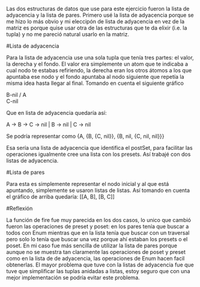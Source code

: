 Las dos estructuras de datos que use para este ejercicio fueron la lista de
adyacencia y la lista de pares. Primero usé la lista de adyacencia porque se me hizo
lo más obvio y mi eleccipón de lista de adyacencia en vez de la matriz es porque
quise usar otra de las estructuras que te da elixir (i.e. la tupla) y no me pareció
natural usarlo en la matriz.

#Lista de adyacencia

Para la lista de adyacencia use una sola tupla que tenía tres partes: el valor, la derecha y el fondo. El valor era simplemente un atom que te indicaba a cual nodo te
estabas refiriendo, la derecha eran los otros átomos a los que apuntaba ese nodo
y el fondo apuntaba al nodo siguiente que repetía la misma idea hasta llegar al final.
Tomando en cuenta el siguiente gráfico

   B-nil
  /
A
  \
   C-nil

Que en lista de adyacencia quedaría así:

A -> B -> C -> nil
|
B -> nil
|
C -> nil

Se podría representar como {A, {B, {C, nil}}, {B, nil, {C, nil, nil}}}

Esa sería una lista de adyacencia que identifica el postSet, para facilitar
las operaciones igualmente cree una lista con los presets. Así trabajé con
dos listas de adyacencia.

#Lista de pares

Para esta es simplemente representar el nodo inicial y al que está apuntando,
simplemente se usaron listas de listas. Así tomando en cuenta el gráfico de arriba
quedaría:
[[A, B], [B, C]]

#Reflexión

La función de fire fue muy parecida en los dos casos, lo unico que cambió fueron
las operaciones de preset y poset: en los pares tenía que buscar a todos con Enum
mientras que en la lista tenía que buscar con un traversal pero solo lo tenía que
buscar una vez porque ahí estaban los presets o el poset.
En mi caso fue más sencilla de utilizar la lista de pares porque aunque no
se muestra tan claramente las operaciones de poset y preset como en la lista de
de adyacencia, las operaciones de Enum hacen facil obtenerlas.
El mayor problema que tuve con la listas de adyacencia fue que tuve que simplificar
las tuplas anidadas a listas, estoy seguro que con una mejor implementación se podría
evitar este problema.
